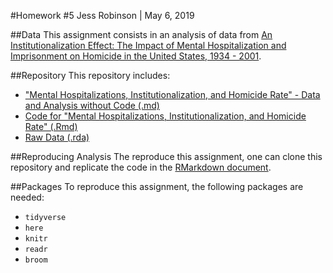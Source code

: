 #Homework #5
Jess Robinson | May 6, 2019

##Data
This assignment consists in an analysis of data from [An Institutionalization Effect: The Impact of Mental Hospitalization and Imprisonment on Homicide in the United States, 1934 - 2001](https://www.icpsr.umich.edu/icpsrweb/ICPSR/studies/34986).

##Repository
This repository includes:

* ["Mental Hospitalizations, Institutionalization, and Homicide Rate"  -
Data and Analysis without Code (.md)](homicide_institutions.md)
* [Code for "Mental Hospitalizations, Institutionalization, and Homicide Rate" (.Rmd)](homicide_institutions.Rmd)
* [Raw Data (.rda)](ICPSR_34986%203/DS0002/34986-0002-Data.rda)

##Reproducing Analysis 
The reproduce this assignment, one can clone this repository and replicate the code in the [RMarkdown document](homicide_institutions.Rmd).


##Packages
To reproduce this assignment, the following packages are needed:

* `tidyverse`
* `here`
* `knitr`
* `readr`
* `broom`